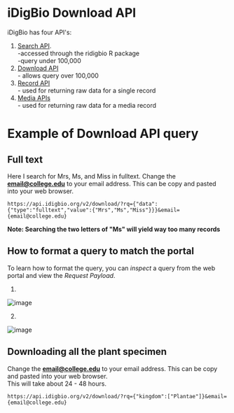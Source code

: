 # iDigBio Download API    
iDigBio has four API's: 
  1. [Search API](https://github.com/idigbio/idigbio-search-api/wiki).  
    -accessed through the ridigbio R package   
    -query under 100,000   
  2. [Download API](https://www.idigbio.org/wiki/index.php/IDigBio_Download_API)  
    - allows query over 100,000   
  3. [Record API](https://www.idigbio.org/wiki/index.php/IDigBio_API#Record_.26_Media_APIs)  
    - used for returning raw data for a single record  
  4. [Media APIs](https://www.idigbio.org/wiki/index.php/IDigBio_API#Record_.26_Media_APIs)    
    - used for returning raw data for a media record
    


 # Example of Download API query     
 
 ## Full text    
 
 Here I search for Mrs, Ms, and Miss in fulltext. Change the **email@college.edu** to your email address. This can be copy and pasted into your web browser.   
 
 ```
 https://api.idigbio.org/v2/download/?rq={"data":{"type":"fulltext","value":{"Mrs","Ms","Miss"}}}&email={email@college.edu}
 ```
  
  **Note: Searching the two letters of "Ms" will yield way too many records**
  
  
  ## How to format a query to match the portal
  To learn how to format the query, you can *inspect* a query from the web portal and view the *Request Payload*.

 1. 
![image](./images/inspectChrome.png)
 
 2. 
 ![image](./images/inspectChromePart2.png)
 
 
    
## Downloading all the plant specimen    
Change the **email@college.edu** to your email address. This can be copy and pasted into your web browser.        
This will take about 24 - 48 hours.    
   
  ```
 https://api.idigbio.org/v2/download/?rq={"kingdom":["Plantae"]}&email={email@college.edu}
  ```

